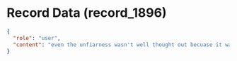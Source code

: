 # Record Data (record_1896)

```json
{
  "role": "user",
  "content": "even the unfiarness wasn't well thought out becuase it wasn;t unfair in a clear way it wsa just yelling and shouting and being vague and this was supposed to achieve what? "
}
```
